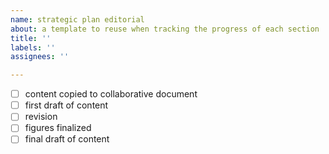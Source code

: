 ```yaml
---
name: strategic plan editorial
about: a template to reuse when tracking the progress of each section
title: ''
labels: ''
assignees: ''

---
```


- [ ] content copied to collaborative document
- [ ] first draft of content
- [ ] revision
- [ ] figures finalized
- [ ] final draft of content
